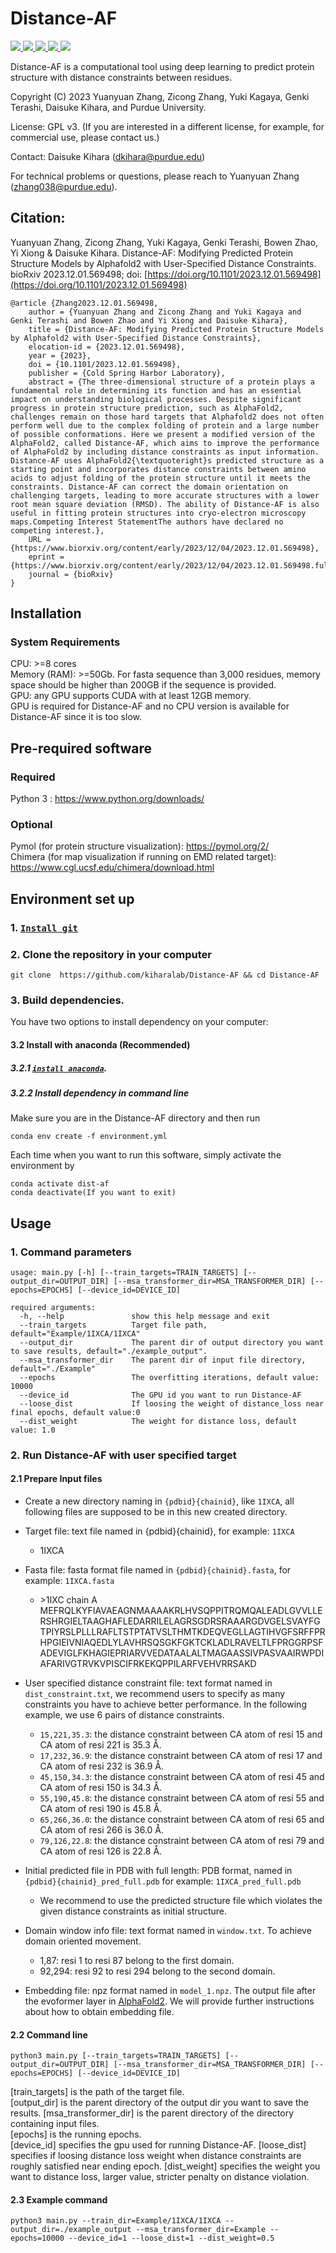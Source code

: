 
# Distance-AF

<a href="https://github.com/marktext/marktext/releases/latest">
   <img src="https://img.shields.io/badge/DistanceAF-v1.0.0-green">
   <img src="https://img.shields.io/badge/platform-Linux%20%7C%20Mac%20-green">
   <img src="https://img.shields.io/badge/Language-python3-green">
   <img src="https://img.shields.io/badge/dependencies-tested-green">
   <img src="https://img.shields.io/badge/licence-GNU-green">
</a>  

Distance-AF is a computational tool using deep learning to predict protein structure with distance constraints between residues.  

Copyright (C) 2023 Yuanyuan Zhang, Zicong Zhang, Yuki Kagaya, Genki Terashi, Daisuke Kihara, and Purdue University. 

License: GPL v3. (If you are interested in a different license, for example, for commercial use, please contact us.) 

Contact: Daisuke Kihara (dkihara@purdue.edu)

For technical problems or questions, please reach to Yuanyuan Zhang (zhang038@purdue.edu).
## Citation:

Yuanyuan  Zhang, Zicong  Zhang, Yuki  Kagaya, Genki  Terashi, Bowen  Zhao, Yi  Xiong & Daisuke  Kihara. Distance-AF: Modifying Predicted Protein Structure Models by Alphafold2 with User-Specified Distance Constraints. bioRxiv 2023.12.01.569498; doi:  [https://doi.org/10.1101/2023.12.01.569498](https://doi.org/10.1101/2023.12.01.569498)

```
@article {Zhang2023.12.01.569498,
	author = {Yuanyuan Zhang and Zicong Zhang and Yuki Kagaya and Genki Terashi and Bowen Zhao and Yi Xiong and Daisuke Kihara},
	title = {Distance-AF: Modifying Predicted Protein Structure Models by Alphafold2 with User-Specified Distance Constraints},
	elocation-id = {2023.12.01.569498},
	year = {2023},
	doi = {10.1101/2023.12.01.569498},
	publisher = {Cold Spring Harbor Laboratory},
	abstract = {The three-dimensional structure of a protein plays a fundamental role in determining its function and has an essential impact on understanding biological processes. Despite significant progress in protein structure prediction, such as AlphaFold2, challenges remain on those hard targets that Alphafold2 does not often perform well due to the complex folding of protein and a large number of possible conformations. Here we present a modified version of the AlphaFold2, called Distance-AF, which aims to improve the performance of AlphaFold2 by including distance constraints as input information. Distance-AF uses AlphaFold2{\textquoteright}s predicted structure as a starting point and incorporates distance constraints between amino acids to adjust folding of the protein structure until it meets the constraints. Distance-AF can correct the domain orientation on challenging targets, leading to more accurate structures with a lower root mean square deviation (RMSD). The ability of Distance-AF is also useful in fitting protein structures into cryo-electron microscopy maps.Competing Interest StatementThe authors have declared no competing interest.},
	URL = {https://www.biorxiv.org/content/early/2023/12/04/2023.12.01.569498},
	eprint = {https://www.biorxiv.org/content/early/2023/12/04/2023.12.01.569498.full.pdf},
	journal = {bioRxiv}
} 
```


## Installation

### System Requirements
CPU: >=8 cores <br>
Memory (RAM): >=50Gb. For fasta sequence than 3,000 residues, memory space should be higher than 200GB if the sequence is provided. <br>
GPU: any GPU supports CUDA with at least 12GB memory. <br>
GPU is required for Distance-AF and no CPU version is available for Distance-AF since it is too slow.

## Pre-required software
### Required 
Python 3 : https://www.python.org/downloads/     
### Optional
Pymol (for protein structure visualization): https://pymol.org/2/    
Chimera (for map visualization if running on EMD related target): https://www.cgl.ucsf.edu/chimera/download.html  

## Environment set up  
### 1. [`Install git`](https://git-scm.com/book/en/v2/Getting-Started-Installing-Git) 
### 2. Clone the repository in your computer 
```
git clone  https://github.com/kiharalab/Distance-AF && cd Distance-AF
```
### 3. Build dependencies.   
You have two options to install dependency on your computer:
#### 3.2 Install with anaconda (Recommended)
##### 3.2.1 [`install anaconda`](https://www.anaconda.com/download). 
##### 3.2.2 Install dependency in command line
Make sure you are in the Distance-AF directory and then run 
```
conda env create -f environment.yml
```
Each time when you want to run this software, simply activate the environment by
```
conda activate dist-af
conda deactivate(If you want to exit) 
```



## Usage


### 1. Command parameters
```
usage: main.py [-h] [--train_targets=TRAIN_TARGETS] [--output_dir=OUTPUT_DIR] [--msa_transformer_dir=MSA_TRANSFORMER_DIR] [--epochs=EPOCHS] [--device_id=DEVICE_ID]

required arguments:
  -h, --help               show this help message and exit
  --train_targets          Target file path, default="Example/1IXCA/1IXCA"
  --output_dir             The parent dir of output directory you want to save results, default="./example_output".
  --msa_transformer_dir    The parent dir of input file directory, default="./Example" 
  --epochs                 The overfitting iterations, default value: 10000
  --device_id              The GPU id you want to run Distance-AF
  --loose_dist             If loosing the weight of distance_loss near final epochs, default value:0
  --dist_weight            The weight for distance loss, default value: 1.0
```
### 2. Run Distance-AF with user specified target
#### 2.1 Prepare Input files
+ Create a new directory naming in `{pdbid}{chainid}`, like `1IXCA`, all following files are supposed to be in this new created directory.
+ Target file: text file named in {pdbid}{chainid}, for example: `1IXCA`
  - 1IXCA
+ Fasta file: fasta format file named in `{pdbid}{chainid}.fasta`, for example: `1IXCA.fasta`
  -  \>1IXC chain A
MEFRQLKYFIAVAEAGNMAAAAKRLHVSQPPITRQMQALEADLGVVLLERSHRGIELTAAGHAFLEDARRILELAGRSGDRSRAAARGDVGELSVAYFGTPIYRSLPLLLRAFLTSTPTATVSLTHMTKDEQVEGLLAGTIHVGFSRFFPRHPGIEIVNIAQEDLYLAVHRSQSGKFGKTCKLADLRAVELTLFPRGGRPSFADEVIGLFKHAGIEPRIARVVEDATAALALTMAGAASSIVPASVAAIRWPDIAFARIVGTRVKVPISCIFRKEKQPPILARFVEHVRRSAKD

+ User specified distance constraint file: text format named in `dist_constraint.txt`, we recommend users to specify as many constraints you have to achieve better performance. In the following example, we use 6 pairs of distance constraints.
  - `15,221,35.3`: the distance constraint between CA atom of resi 15 and CA atom of resi 221 is 35.3 Å.
  - `17,232,36.9`: the distance constraint between CA atom of resi 17 and CA atom of resi 232 is 36.9 Å.
  - `45,150,34.3`: the distance constraint between CA atom of resi 45 and CA atom of resi 150 is 34.3 Å.
  - `55,190,45.8`: the distance constraint between CA atom of resi 55 and CA atom of resi 190 is 45.8 Å.
  - `65,266,36.0`: the distance constraint between CA atom of resi 65 and CA atom of resi 266 is 36.0 Å.
  - `79,126,22.8`: the distance constraint between CA atom of resi 79 and CA atom of resi 126 is 22.8 Å.
+ Initial predicted file in PDB with full length: PDB format, named in `{pdbid}{chainid}_pred_full.pdb` for example: `1IXCA_pred_full.pdb`
  - We recommend to use the predicted structure file which violates the given distance constraints as initial structure.
+ Domain window info file: text format named in `window.txt`. To achieve domain oriented movement.
   - 1,87: resi 1 to resi 87 belong to the first domain.
   - 92,294: resi 92 to resi 294 belong to the second domain.
+ Embedding file: npz format named in `model_1.npz`. The output file after the evoformer layer in [AlphaFold2](https://github.com/google-deepmind/alphafold). We will provide further instructions about how to obtain embedding file.
#### 2.2 Command line
    python3 main.py [--train_targets=TRAIN_TARGETS] [--output_dir=OUTPUT_DIR] [--msa_transformer_dir=MSA_TRANSFORMER_DIR] [--epochs=EPOCHS] [--device_id=DEVICE_ID]

[train_targets] is the path of the target file.  
[output_dir] is the parent directory of the output dir you want to save  the results.
[msa_transformer_dir] is the parent directory of the directory containing input files.  
[epochs] is the running epochs.  
[device_id] specifies the gpu used for running Distance-AF.
[loose_dist] specifies if loosing distance loss weight when distance constraints are roughly satisfied near ending epoch.
[dist_weight] specifies the weight you want to distance loss, larger value, stricter penalty on distance violation.
#### 2.3 Example command

    python3 main.py --train_dir=Example/1IXCA/1IXCA --output_dir=./example_output --msa_transformer_dir=Example --epochs=10000 --device_id=1 --loose_dist=1 --dist_weight=0.5

   